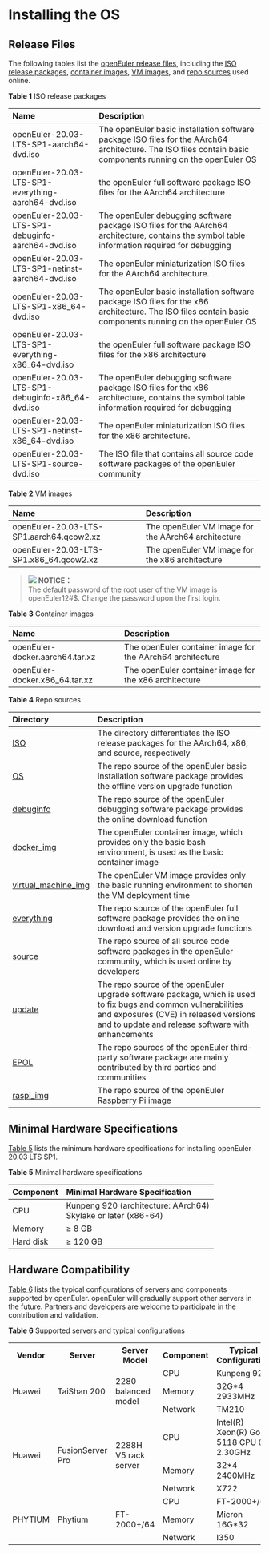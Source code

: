 # Installing the OS<a name="EN-US_TOPIC_0225731123"></a>

## Release Files<a name="section19865103114280"></a>

The following tables list the [openEuler release files](http://repo.openeuler.org/openEuler-20.03-LTS-SP1/), including the [ISO release packages](http://repo.openeuler.org/openEuler-20.03-LTS-SP1/ISO/), [container images](http://repo.openeuler.org/openEuler-20.03-LTS-SP1/docker_img/), [VM images](http://repo.openeuler.org/openEuler-20.03-LTS-SP1/virtual_machine_img/), and [repo sources](http://repo.openeuler.org/openEuler-20.03-LTS-SP1/) used online.

**Table 1**  ISO release packages<a name="table8396719144315"></a>

|  Name  | Description  |
| :----  | :----  |
| openEuler-20.03-LTS-SP1-aarch64-dvd.iso | The openEuler basic installation software package ISO files for the AArch64 architecture. The ISO files contain basic components running on the openEuler OS |
| openEuler-20.03-LTS-SP1-everything-aarch64-dvd.iso | the openEuler full software package ISO files for the AArch64 architecture|
| openEuler-20.03-LTS-SP1-debuginfo-aarch64-dvd.iso | The openEuler debugging software package ISO files for the AArch64 architecture, contains the symbol table information required for debugging |
| openEuler-20.03-LTS-SP1-netinst-aarch64-dvd.iso | The openEuler miniaturization ISO files for the AArch64 architecture. |
| openEuler-20.03-LTS-SP1-x86_64-dvd.iso | The openEuler basic installation software package ISO files for the x86 architecture. The ISO files contain basic components running on the openEuler OS |
| openEuler-20.03-LTS-SP1-everything-x86_64-dvd.iso | the openEuler full software package ISO files for the x86 architecture |
| openEuler-20.03-LTS-SP1-debuginfo-x86_64-dvd.iso | The openEuler debugging software package ISO files for the x86 architecture, contains the symbol table information required for debugging |
| openEuler-20.03-LTS-SP1-netinst-x86_64-dvd.iso |The openEuler miniaturization ISO files for the x86 architecture. |
| openEuler-20.03-LTS-SP1-source-dvd.iso | The ISO file that contains all source code software packages of the openEuler community |


**Table 2**  VM images<a name="table1995101714610"></a>

|  Name  | Description  |
| :----  | :----  |
| openEuler-20.03-LTS-SP1.aarch64.qcow2.xz | The openEuler VM image for the AArch64 architecture |
| openEuler-20.03-LTS-SP1.x86_64.qcow2.xz |  The openEuler VM image for the x86 architecture |

> ![](./public_sys-resources/icon-note.gif) **NOTICE：**   
> The default password of the root user of the VM image is openEuler12#$. Change the password upon the first login.


**Table 3**  Container images<a name="table1276911538154"></a>

|  Name  | Description  |
| :----  | :----  |
| openEuler-docker.aarch64.tar.xz | The openEuler container image for the AArch64 architecture |
| openEuler-docker.x86_64.tar.xz | The openEuler container image for the x86 architecture  |


**Table 4**  Repo sources<a name="table953512211576"></a>

|  Directory  | Description  |
| :----  | :----  |
| [ISO](http://repo.openeuler.org/openEuler-20.03-LTS-SP1/ISO/) | The directory differentiates the ISO release packages for the AArch64, x86, and source, respectively |
| [OS](http://repo.openeuler.org/openEuler-20.03-LTS-SP1/OS/) | The repo source of the openEuler basic installation software package provides the offline version upgrade function |
| [debuginfo](http://repo.openeuler.org/openEuler-20.03-LTS-SP1/debuginfo/) | The repo source of the openEuler debugging software package provides the online download function |
| [docker_img](http://repo.openeuler.org/openEuler-20.03-LTS-SP1/docker_img/) | The openEuler container image, which provides only the basic bash environment, is used as the basic container image |
| [virtual_machine_img](http://repo.openeuler.org/openEuler-20.03-LTS-SP1/virtual_machine_img/) | The openEuler VM image provides only the basic running environment to shorten the VM deployment time |
| [everything](http://repo.openeuler.org/openEuler-20.03-LTS-SP1/everything/) | The repo source of the openEuler full software package provides the online download and version upgrade functions |
| [source](http://repo.openeuler.org/openEuler-20.03-LTS-SP1/source/) | The repo source of all source code software packages in the openEuler community, which is used online by developers |
| [update](http://repo.openeuler.org/openEuler-20.03-LTS-SP1/update/) | The repo source of the openEuler upgrade software package, which is used to fix bugs and common vulnerabilities and exposures (CVE) in released versions and to update and release software with enhancements |
| [EPOL](http://repo.openeuler.org/openEuler-20.03-LTS-SP1/EPOL/) | The repo sources of the openEuler third-party software package are mainly contributed by third parties and communities  |
| [raspi_img](http://repo.openeuler.org/openEuler-20.03-LTS-SP1/raspi_img/) | The repo source of the openEuler Raspberry Pi image |

## Minimal Hardware Specifications<a name="en-us_topic_0182825778_section1542202114014"></a>

[Table 5](#en-us_topic_0182825778_tff48b99c9bf24b84bb602c53229e2541)  lists the minimum hardware specifications for installing openEuler 20.03 LTS SP1.

**Table  5**  Minimal hardware specifications

|  Component  | Minimal Hardware Specification  |
| :----  | :----  |
| CPU | Kunpeng 920 (architecture: AArch64)<br>Skylake or later (x86-64) |
| Memory | ≥ 8 GB |
| Hard disk | ≥ 120 GB |

## Hardware Compatibility<a name="section1154104624319"></a>

[Table 6](#en-us_topic_0227922427_table39822012)  lists the typical configurations of servers and components supported by openEuler. openEuler will gradually support other servers in the future. Partners and developers are welcome to participate in the contribution and validation.

**Table  6**  Supported servers and typical configurations

<table>
  <tr>
    <th>Vendor</th>
    <th>Server</th>
    <th>Server Model</th>
    <th>Component</th>
	<th>Typical Configuration</th>
  </tr>
  <tr>
    <td rowspan="3">Huawei</td>
    <td rowspan="3">TaiShan 200</td>
    <td rowspan="3">2280 balanced model</td>
	<td>CPU</td>
	<td>Kunpeng 920</td>
  </tr>
  <tr>
	<td>Memory</td>
	<td>32G*4 2933MHz</td>
  </tr>
  <tr>
    <td>Network</td>
    <td>TM210</td>
  </tr>
  <tr>
    <td rowspan="3">Huawei</td>
    <td rowspan="3">FusionServer Pro</td>
    <td rowspan="3">2288H V5 rack server</td>
	<td>CPU</td>
	<td>Intel(R) Xeon(R) Gold 5118 CPU @ 2.30GHz</td>
  </tr>
  <tr>
	<td>Memory</td>
	<td>32*4 2400MHz</td>
  </tr>
  <tr>
    <td>Network</td>
    <td>X722</td>
  </tr>
  <tr>
    <td rowspan="3">PHYTIUM</td>
    <td rowspan="3">Phytium</td>
    <td rowspan="3">FT-2000+/64</td>
	<td>CPU</td>
	<td>FT-2000+/64</td>
  </tr>
  <tr>
	<td>Memory</td>
	<td>Micron 16G*32</td>
  </tr>
  <tr>
    <td>Network</td>
    <td>I350</td>
  </tr>
</table>

